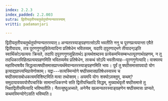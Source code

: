 ```yaml
---
index: 2.2.3
index_padded: 2.2.003
sutra: द्वितीयतृतीयचतुर्थतुर्याण्यन्यतरस्याम्‌
vritti: padamanjari

---
```

 द्विदीयतृतीयचतुर्थतुर्याण्यन्यतरस्यात्॥ अन्यतरस्याङ्ग्रहणात्सोऽपि भवतीति ननु च पूरणप्रत्ययान्ता एवैते द्वितीयादयः, तत्र पूरणगुणसुहितेत्यादिना प्रतिषेधेन भवितव्यम्, यदापि ठ्पूरणाद्भगे तीयादन्ऽइति स्वार्थिकोऽन्प्रत्ययः क्रियते, तदापि ठ्पूरणगुणसुहितार्थऽ इत्यर्थशब्दस्य प्रत्येकमभिसम्बन्धात्पूरणार्थग्रहणम्, न तु तदधिकारविहितप्रत्ययग्रहणमिति भवितव्यमेव प्रतिषेधेन, तत्कथं सोऽपि भवतीत्याह--पूरणगुणेत्यादि। वाक्यस्य महाविभाषयैव सिद्धत्वात्षष्ठीसमासप्राप्त्यर्थमेवान्यतरस्याङ्ग्रहणमिति भावः। पूर्वं तु षष्ठीसमासापवादो योग इत्याद्यप्राप्त्यभिप्रायेणोक्तम्। यद्वा---सत्यस्मिन्योगे षष्ठीसमासप्रतिषेधस्यास्य च षष्ठीसमासबोधकत्वमविशिष्टमिति मत्वा तथोक्तम्। अयमपि योगः शक्योऽवक्तुम्, कथम्? समुदायावयवयोरौपचारिके सामानाधिकरण्ये सति द्वितीयभिक्षादि सिद्धम्, मुख्यार्थवृतौ षष्ठीसमासे तु भिक्षाद्वितीयमित्यादि भविष्यतीति। नैतत्सुष्ठूअच्यते, अनेनैव खल्वन्यतरस्याङ्ग्रहणेन षष्ठीसमासः प्राप्यते, कथमस्मिन्योगेऽसति भविष्यति॥